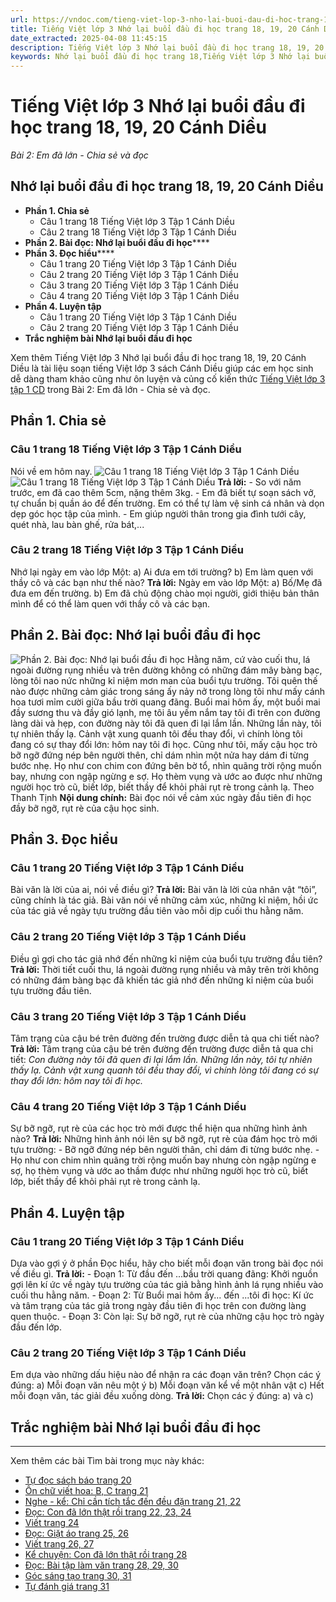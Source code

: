 ```yaml
---
url: https://vndoc.com/tieng-viet-lop-3-nho-lai-buoi-dau-di-hoc-trang-18-19-20-cd-268146
title: Tiếng Việt lớp 3 Nhớ lại buổi đầu đi học trang 18, 19, 20 Cánh Diều - Bài 2: Em đã lớn - Chia sẻ và đọc - VnDoc.com
date_extracted: 2025-04-08 11:45:15
description: Tiếng Việt lớp 3 Nhớ lại buổi đầu đi học trang 18, 19, 20 Cánh Diều gồm có đáp án chuẩn và hướng dẫn chi tiết cho từng câu hỏi có trong cuốn sách giáo khoa Tiếng Việt lớp 3 tập 1 thuộc bộ sách Cánh Diều.
keywords: Nhớ lại buổi đầu đi học trang 18,Tiếng Việt lớp 3 Nhớ lại buổi đầu đi học trang 18,soạn bài Nhớ lại buổi đầu đi học trang 18,Bài 2 Em đã lớn,Bài 2 Em đã lớn lớp 3,Bài 2 Em đã lớn trang 18 cánh diều,bài tập tiếng việt lớp 3,tiếng việt lớp 3,tiếng việt lớp 3 tập 1,bài tập tiếng việt lớp 3 tập 1,tiếng việt 3 tập 1,tiếng việt lớp 3 cánh diều,tiếng việt 3 cánh diều,tiếng việt lớp 3 tập 1 cánh diều,tiếng việt lớp 3 cd,tiếng việt 3 cánh diều tập 1,Nhớ lại buổi đầu đi học
---
```


# Tiếng Việt lớp 3 Nhớ lại buổi đầu đi học trang 18, 19, 20 Cánh Diều
 _Bài 2: Em đã lớn - Chia sẻ và đọc_
## **Nhớ lại buổi đầu đi học trang 18, 19, 20 Cánh Diều**
  * **Phần 1. Chia sẻ**
    * Câu 1 trang 18 Tiếng Việt lớp 3 Tập 1 Cánh Diều
    * Câu 2 trang 18 Tiếng Việt lớp 3 Tập 1 Cánh Diều
  * **Phần 2. Bài đọc: Nhớ lại buổi đầu đi học******
  * **Phần 3. Đọc hiểu******
    * Câu 1 trang 20 Tiếng Việt lớp 3 Tập 1 Cánh Diều
    * Câu 2 trang 20 Tiếng Việt lớp 3 Tập 1 Cánh Diều
    * Câu 3 trang 20 Tiếng Việt lớp 3 Tập 1 Cánh Diều
    * Câu 4 trang 20 Tiếng Việt lớp 3 Tập 1 Cánh Diều
  * **Phần 4. Luyện tập**
    * Câu 1 trang 20 Tiếng Việt lớp 3 Tập 1 Cánh Diều
    * Câu 2 trang 20 Tiếng Việt lớp 3 Tập 1 Cánh Diều
  * **Trắc nghiệm bài Nhớ lại buổi đầu đi học**

Xem thêm
Tiếng Việt lớp 3 Nhớ lại buổi đầu đi học trang 18, 19, 20 Cánh Diều là tài liệu soạn tiếng Việt lớp 3  sách Cánh Diều giúp các em học sinh dễ dàng tham khảo cũng như ôn luyện và củng cố kiến thức [Tiếng Việt lớp 3 tập 1 CD](<https://vndoc.com/tieng-viet-lop-3-cd-tap1>) trong Bài 2: Em đã lớn - Chia sẻ và đọc.
## Phần 1. Chia sẻ
### **Câu 1 trang 18 Tiếng Việt lớp 3 Tập 1 Cánh Diều**
Nói về em hôm nay.
![Câu 1 trang 18 Tiếng Việt lớp 3 Tập 1 Cánh Diều](https://i.vdoc.vn/data/image/2022/06/15/tieng-viet-trang-18-cd-1.png)
![Câu 1 trang 18 Tiếng Việt lớp 3 Tập 1 Cánh Diều](https://i.vdoc.vn/data/image/2022/06/15/tieng-viet-trang-18-cd-2.png)
**Trả lời:**
\- So với năm trước, em đã cao thêm 5cm, nặng thêm 3kg.
\- Em đã biết tự soạn sách vở, tự chuẩn bị quần áo để đến trường. Em có thể tự làm vệ sinh cá nhân và dọn dẹp góc học tập của mình.
\- Em giúp người thân trong gia đình tưới cây, quét nhà, lau bàn ghế, rửa bát,...
### **Câu 2 trang 18 Tiếng Việt lớp 3 Tập 1 Cánh Diều**
Nhớ lại ngày em vào lớp Một:
a\) Ai đưa em tới trường?
b\) Em làm quen với thầy cô và các bạn như thế nào?
**Trả lời:**
Ngày em vào lớp Một:
a\) Bố/Mẹ đã đưa em đến trường.
b\) Em đã chủ động chào mọi người, giới thiệu bản thân mình để có thể làm quen với thầy cô và các bạn.
## **Phần 2. Bài đọc: Nhớ lại buổi đầu đi học**
![Phần 2. Bài đọc: Nhớ lại buổi đầu đi học](https://i.vdoc.vn/data/image/2022/06/15/tieng-viet-trang-18-cd-3.png)
Hằng năm, cứ vào cuối thu, lá ngoài đường rụng nhiều và trên đường không có những đám mây bàng bạc, lòng tôi nao nức những kỉ niệm mơn man của buổi tựu trường. Tôi quên thế nào được những cảm giác trong sáng ấy nảy nở trong lòng tôi như mấy cánh hoa tươi mỉm cười giữa bầu trời quang đãng.
Buổi mai hôm ấy, một buổi mai đầy sương thu và đầy gió lạnh, mẹ tôi âu yếm nắm tay tôi đi trên con đường làng dài và hẹp, con đường này tôi đã quen đi lại lắm lần. Những lần này, tôi tự nhiên thấy lạ. Cảnh vật xung quanh tôi đều thay đổi, vì chính lòng tôi đang có sự thay đổi lớn: hôm nay tôi đi học.
Cũng như tôi, mấy cậu học trò bỡ ngỡ đứng nép bên người thên, chỉ dám nhìn một nửa hay dám đi từng bước nhẹ. Họ như con chim con đứng bên bờ tổ, nhìn quãng trời rộng muốn bay, nhưng con ngập ngừng e sợ. Họ thèm vụng và ước ao được như những người học trò cũ, biết lớp, biết thầy để khỏi phải rụt rè trong cảnh lạ.
Theo Thanh Tịnh
**Nội dung chính:** Bài đọc nói về cảm xúc ngày đầu tiên đi học đầy bỡ ngỡ, rụt rè của cậu học sinh.
## **Phần 3. Đọc hiểu**
### **Câu 1 trang 20 Tiếng Việt lớp 3 Tập 1 Cánh Diều**
Bài văn là lời của ai, nói về điều gì?
**Trả lời:**
Bài văn là lời của nhân vật “tôi”, cũng chính là tác giả. Bài văn nói về những cảm xúc, những kỉ niệm, hồi ức của tác giả về ngày tựu trường đầu tiên vào mỗi dịp cuối thu hằng năm.
### **Câu 2 trang 20 Tiếng Việt lớp 3 Tập 1 Cánh Diều**
Điều gì gợi cho tác giả nhớ đến những kỉ niệm của buổi tựu trường đầu tiên?
**Trả lời:**
Thời tiết cuối thu, lá ngoài đường rụng nhiều và mây trên trời không có những đám bàng bạc đã khiến tác giả nhớ đến những kỉ niệm của buổi tựu trường đầu tiên.
### **Câu 3 trang 20 Tiếng Việt lớp 3 Tập 1 Cánh Diều**
Tâm trạng của cậu bé trên đường đến trường được diễn tả qua chi tiết nào?
**Trả lời:**
Tâm trạng của cậu bé trên đường đến trường được diễn tả qua chi tiết: _Con đường này tôi đã quen đi lại lắm lần. Những lần này, tôi tự nhiên thấy lạ. Cảnh vật xung quanh tôi đều thay đổi, vì chính lòng tôi đang có sự thay đổi lớn: hôm nay tôi đi học._
### **Câu 4 trang 20 Tiếng Việt lớp 3 Tập 1 Cánh Diều**
Sự bỡ ngỡ, rụt rè của các học trò mới được thể hiện qua những hình ảnh nào?
**Trả lời:**
Những hình ảnh nói lên sự bỡ ngỡ, rụt rè của đám học trò mới tựu trường:
\- Bỡ ngỡ đứng nép bên người thân, chỉ dám đi từng bước nhẹ.
\- Họ như con chim nhìn quãng trời rộng muốn bay nhưng còn ngập ngừng e sợ, họ thèm vụng và ước ao thầm được như những người học trò cũ, biết lớp, biết thầy để khỏi phải rụt rè trong cảnh lạ.
## **Phần 4. Luyện tập**
### **Câu 1 trang 20 Tiếng Việt lớp 3 Tập 1 Cánh Diều**
Dựa vào gợi ý ở phần Đọc hiểu, hãy cho biết mỗi đoạn văn trong bài đọc nói về điều gì.
**Trả lời:**
\- Đoạn 1: Từ đầu đến ...bầu trời quang đãng: Khởi nguồn gợi lên kí ức về ngày tựu trường của tác giả bằng hình ảnh lá rụng nhiều vào cuối thu hằng năm.
\- Đoạn 2: Từ Buổi mai hôm ấy... đến ...tôi đi học: Kí ức và tâm trạng của tác giả trong ngày đầu tiên đi học trên con đường làng quen thuộc.
\- Đoạn 3: Còn lại: Sự bỡ ngỡ, rụt rè của những cậu học trò ngày đầu đến lớp.
### **Câu 2 trang 20 Tiếng Việt lớp 3 Tập 1 Cánh Diều**
Em dựa vào những dấu hiệu nào để nhận ra các đoạn văn trên? Chọn các ý đúng:
a\) Mỗi đoạn văn nêu một ý
b\) Mỗi đoạn văn kể về một nhân vật
c\) Hết mỗi đoạn văn, tác giải đều xuống dòng.
**Trả lời:**
Chọn các ý đúng: a\) và c\)
## **Trắc nghiệm bài Nhớ lại buổi đầu đi học**
****
Xem thêm các bài Tìm bài trong mục này khác:
  * [Tự đọc sách báo trang 20](</tieng-viet-lop-3-tu-doc-sach-bao-trang-20-canh-dieu-268149>)
  * [Ôn chữ viết hoa: B, C trang 21](</tieng-viet-lop-3-on-chu-viet-hoa-b-c-trang-21-cd-268174>)
  * [Nghe - kể: Chỉ cần tích tắc đến đều đặn trang 21, 22](</tieng-viet-lop-3-ke-chuyen-chi-can-tich-tac-den-deu-dan-trang-21-22-cd-268179>)
  * [Đọc: Con đã lớn thật rồi trang 22, 23, 24](</tieng-viet-lop-3-con-da-lon-that-roi-trang-22-23-24-cd-268182>)
  * [Viết trang 24](</tieng-viet-3-ke-lai-mot-cuoc-tro-chuyen-trang-24-cd-268184>)
  * [Đọc: Giặt áo trang 25, 26](</tieng-viet-lop-3-giat-ao-trang-25-26-canh-dieu-268199>)
  * [Viết trang 26, 27](</tieng-viet-lop-3-viet-trang-26-27-canh-dieu-268205>)
  * [Kể chuyện: Con đã lớn thật rồi trang 28](</ke-chuyen-con-da-lon-that-roi-trang-28-canh-dieu-268210>)
  * [Đọc: Bài tập làm văn trang 28, 29, 30](</bai-tap-lam-van-trang-28-29-30-tieng-viet-lop-3-canh-dieu-268214>)
  * [Góc sáng tạo trang 30, 31](</ghi-chep-viec-hang-ngay-trang-30-31-tieng-viet-3-canh-dieu-268220>)
  * [Tự đánh giá trang 31](</tu-danh-gia-trang-31-tieng-viet-lop-3-canh-dieu-268226>)

